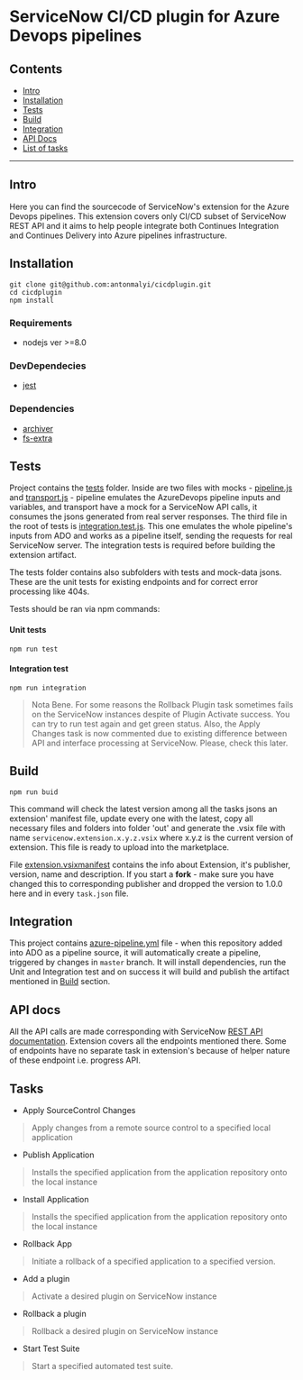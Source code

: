 # ServiceNow CI/CD plugin for Azure Devops pipelines

## Contents

- [Intro](#intro)
- [Installation](#installation)
- [Tests](#tests)
- [Build](#build)
- [Integration](#Integration)
- [API Docs](#api-docs)
- [List of tasks](#tasks)

---

## Intro

Here you can find the sourcecode of ServiceNow's extension for the Azure Devops pipelines.
This extension covers only CI/CD subset of ServiceNow REST API and it aims to help people integrate both Continues Integration and Continues Delivery into Azure pipelines infrastructure.

## Installation
```shell script
git clone git@github.com:antonmalyi/cicdplugin.git
cd cicdplugin
npm install
```

### Requirements
- nodejs ver >=8.0
### DevDependecies
- [jest](https://github.com/facebook/jest)
### Dependencies
- [archiver](https://github.com/archiverjs/node-archiver)
- [fs-extra](https://github.com/jprichardson/node-fs-extra)

## Tests

Project contains the [tests](tests/) folder. Inside are two files with mocks - [pipeline.js](tests/pipeline.js) and [transport.js](tests/transport.js) - pipeline emulates the AzureDevops pipeline inputs and variables, and transport have a mock for a ServiceNow API calls, it consumes the jsons generated from real server responses. The third file in the root of tests is [integration.test.js](tests/integration.test.js). This one emulates the whole pipeline's inputs from ADO and works as a pipeline itself, sending the requests for real ServiceNow server. The integration tests is required before building the extension artifact.

The tests folder contains also subfolders with tests and mock-data jsons. These are the unit tests for existing endpoints and for correct error processing like 404s.

Tests should be ran via npm commands:

#### Unit tests
```shell script
npm run test
```   

#### Integration test
```shell script
npm run integration
```   

> Nota Bene. For some reasons the Rollback Plugin task sometimes fails on the ServiceNow instances despite of Plugin Activate success. You can try to run test again and get green status. Also, the Apply Changes task is now commented due to existing difference between API and interface processing at ServiceNow. Please, check this later. 

## Build

```shell script
npm run buid
```

This command will check the latest version among all the tasks jsons an extension' manifest file, update every one with the latest, copy all necessary files and folders into folder 'out' and generate the .vsix file with name `servicenow.extension.x.y.z.vsix` where x.y.z is the current version of extension. This file is ready to upload into the marketplace.

File [extension.vsixmanifest](src/extension/extension.vsixmanifest) contains the info about Extension, it's publisher, version, name and description. If you start a **fork** - make sure you have changed this to corresponding publisher and dropped the version to 1.0.0 here and in every `task.json` file. 

## Integration

This project contains [azure-pipeline.yml](azure-pipelines.yml) file - when this repository added into ADO as a pipeline source, it will automatically create a pipeline, triggered by changes in `master` branch. It will install dependencies, run the Unit and Integration test and on success it will build and publish the artifact mentioned in [Build](#build) section.

## API docs

All the API calls are made corresponding with ServiceNow [REST API documentation](https://developer.servicenow.com/dev.do#!/reference/api/orlando/rest/cicd-api). Extension covers all the endpoints mentioned there. Some of endpoints have no separate task in extension's because of helper nature of these endpoint i.e. progress API.

## Tasks

- Apply SourceControl Changes
> Apply changes from a remote source control to a specified local application

- Publish Application
> Installs the specified application from the application repository onto the local instance

- Install Application
> Installs the specified application from the application repository onto the local instance

- Rollback App
> Initiate a rollback of a specified application to a specified version.

- Add a plugin
> Activate a desired plugin on ServiceNow instance

- Rollback a plugin
> Rollback a desired plugin on ServiceNow instance

- Start Test Suite
> Start a specified automated test suite. 


